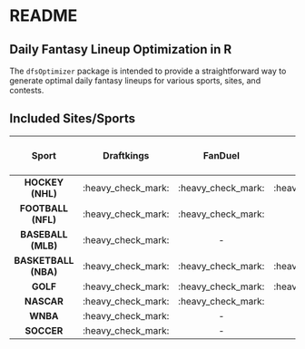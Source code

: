 README
================

## Daily Fantasy Lineup Optimization in R

The `dfsOptimizer` package is intended to provide a straightforward way
to generate optimal daily fantasy lineups for various sports, sites, and
contests.

## Included Sites/Sports

|        Sport         |      Draftkings      |       FanDuel        |        Yahoo         | Draftkings Single Game | FanDuel Single Game |
| :------------------: | :------------------: | :------------------: | :------------------: | :--------------------: | :-----------------: |
|   **HOCKEY (NHL)**   | :heavy\_check\_mark: | :heavy\_check\_mark: | :heavy\_check\_mark: |  :heavy\_check\_mark:  |         \-          |
|  **FOOTBALL (NFL)**  | :heavy\_check\_mark: | :heavy\_check\_mark: |          \-          |  :heavy\_check\_mark:  |         \-          |
|  **BASEBALL (MLB)**  | :heavy\_check\_mark: |          \-          |          \-          |  :heavy\_check\_mark:  |         \-          |
| **BASKETBALL (NBA)** | :heavy\_check\_mark: | :heavy\_check\_mark: | :heavy\_check\_mark: |  :heavy\_check\_mark:  |         \-          |
|       **GOLF**       | :heavy\_check\_mark: | :heavy\_check\_mark: | :heavy\_check\_mark: |           \-           |         \-          |
|      **NASCAR**      | :heavy\_check\_mark: | :heavy\_check\_mark: |          \-          |           \-           |         \-          |
|       **WNBA**       | :heavy\_check\_mark: |          \-          |          \-          |           \-           |         \-          |
|      **SOCCER**      | :heavy\_check\_mark: |          \-          |          \-          |           \-           |         \-          |
